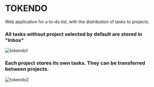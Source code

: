 # TOKENDO
Web application for a to-do list, with the distribution of tasks to projects. 

### All tasks without project selected by default are stored in "Inbox"
![tokendo1](https://user-images.githubusercontent.com/31914936/191540184-ab92adfd-0b3c-4e72-b251-40d688aa0389.png)

### Each project stores its own tasks. They can be transferred between projects.
![tokendo2](https://user-images.githubusercontent.com/31914936/191540443-3ff543b3-b840-427d-8861-92fa31b5e2b8.png)
